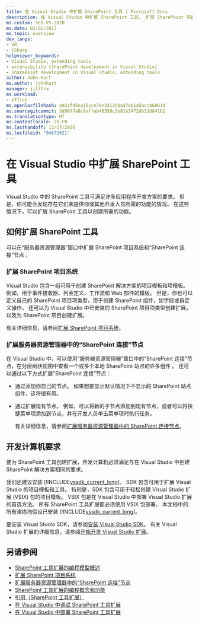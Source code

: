 ```yaml
---
title: 在 Visual Studio 中扩展 SharePoint 工具 | Microsoft Docs
description: 在 Visual Studio 中扩展 SharePoint 工具。 扩展 SharePoint 项目系统。 扩展服务器资源管理器中的“SharePoint 连接”节点。
ms.custom: SEO-VS-2020
ms.date: 02/02/2017
ms.topic: overview
dev_langs:
- VB
- CSharp
helpviewer_keywords:
- Visual Studio, extending tools
- extensibility [SharePoint development in Visual Studio]
- SharePoint development in Visual Studio, extending tools
author: John-Hart
ms.author: johnhart
manager: jillfra
ms.workload:
- office
ms.openlocfilehash: a921f45ea151ce7ee3313dba47e81a5acc86063d
ms.sourcegitcommit: 3d96f7a8c9affab40358c3e81e3472db31d841b2
ms.translationtype: HT
ms.contentlocale: zh-CN
ms.lasthandoff: 11/17/2020
ms.locfileid: "94672621"
---
```

# <a name="extend-the-sharepoint-tools-in-visual-studio"></a>在 Visual Studio 中扩展 SharePoint 工具
  Visual Studio 中的 SharePoint 工具可满足许多应用程序开发方案的要求。 但是，你可能会发现存在它们未提供你或其他开发人员所需的功能的情况。 在这些情况下，可以扩展 SharePoint 工具以创建所需的功能。

## <a name="how-to-extend-the-sharepoint-tools"></a>如何扩展 SharePoint 工具
 可以在“服务器资源管理器”窗口中扩展 SharePoint 项目系统和“SharePoint 连接”节点 。

### <a name="extend-the-sharepoint-project-system"></a>扩展 SharePoint 项目系统
 Visual Studio 包含一组可用于创建 SharePoint 解决方案的项目模板和项模板。 例如，用于事件接收器、列表定义、工作流和 Web 部件的模板。 但是，你也可以定义自己的 SharePoint 项目项类型，用于创建 SharePoint 组件，如字段或自定义操作。 还可以为 Visual Studio 中已安装的 SharePoint 项目项类型创建扩展，以及为 SharePoint 项目创建扩展。

 有关详细信息，请参阅[扩展 SharePoint 项目系统](../sharepoint/extending-the-sharepoint-project-system.md)。

### <a name="extend-the-sharepoint-connections-node-in-server-explorer"></a>扩展服务器资源管理器中的“SharePoint 连接”节点
 在 Visual Studio 中，可以使用“服务器资源管理器”窗口中的“SharePoint 连接”节点，在分层树状视图中查看一个或多个本地 SharePoint 站点的许多组件 。 还可以通过以下方式扩展“SharePoint 连接”节点：

- 通过添加你自己的节点。 如果想要显示默认情况下不显示的 SharePoint 站点组件，这将很有用。

- 通过扩展现有节点。 例如，可以将新的子节点添加到现有节点，或者可以将快捷菜单项添加到节点，并在开发人员单击菜单项时执行任务。

  有关详细信息，请参阅[扩展服务器资源管理器中的 SharePoint 连接节点](../sharepoint/extending-the-sharepoint-connections-node-in-server-explorer.md)。

## <a name="development-computer-requirements"></a>开发计算机要求
 要为 SharePoint 工具创建扩展，开发计算机必须满足与在 Visual Studio 中创建 SharePoint 解决方案相同的要求。

 我们还建议安装 [!INCLUDE[vssdk_current_long](../sharepoint/includes/vssdk-current-long-md.md)]。 SDK 包含可用于扩展 Visual Studio 的项目模板和工具。 特别是，SDK 包含可用于轻松创建 Visual Studio 扩展 (VSIX) 包的项目模板。 VSIX 包是在 Visual Studio 中部署 Visual Studio 扩展的首选方法。 所有 SharePoint 工具扩展都必须使用 VSIX 包部署。 本文档中的所有演练均假设已安装 [!INCLUDE[vssdk_current_long](../sharepoint/includes/vssdk-current-long-md.md)]。

 要安装 Visual Studio SDK，请参阅[安装 Visual Studio SDK](../extensibility/installing-the-visual-studio-sdk.md)。 有关 Visual Studio 扩展的详细信息，请参阅[开始开发 Visual Studio 扩展](../extensibility/starting-to-develop-visual-studio-extensions.md)。

## <a name="see-also"></a>另请参阅

- [SharePoint 工具扩展的编程模型概述](../sharepoint/overview-of-the-programming-model-of-sharepoint-tools-extensions.md)
- [扩展 SharePoint 项目系统](../sharepoint/extending-the-sharepoint-project-system.md)
- [扩展服务器资源管理器中的“SharePoint 连接”节点](../sharepoint/extending-the-sharepoint-connections-node-in-server-explorer.md)
- [SharePoint 工具扩展的编程概念和功能](../sharepoint/programming-concepts-and-features-for-sharepoint-tools-extensions.md)
- [引用（SharePoint 工具扩展）](../sharepoint/reference-sharepoint-tools-extensibility.md)
- [在 Visual Studio 中调试 SharePoint 工具扩展](../sharepoint/debugging-extensions-for-the-sharepoint-tools-in-visual-studio.md)
- [在 Visual Studio 中部署 SharePoint 工具扩展](../sharepoint/deploying-extensions-for-the-sharepoint-tools-in-visual-studio.md)
